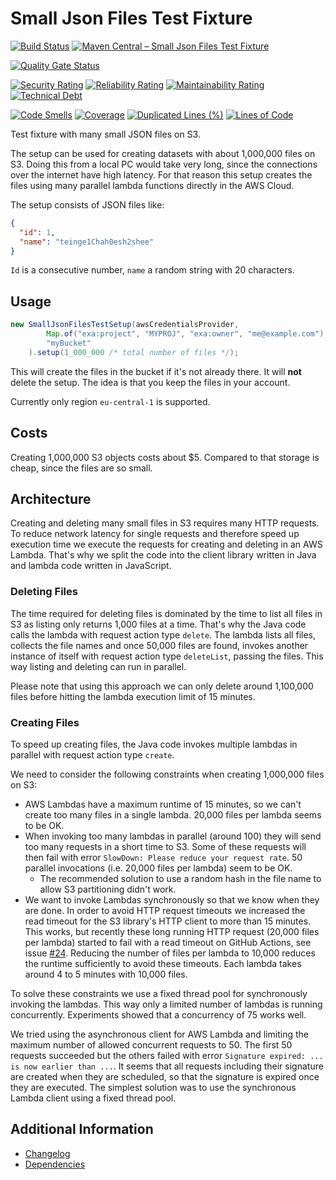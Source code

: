# Small Json Files Test Fixture

[![Build Status](https://github.com/exasol/small-json-files-test-fixture/actions/workflows/ci-build.yml/badge.svg)](https://github.com/exasol/small-json-files-test-fixture/actions/workflows/ci-build.yml)
[![Maven Central &ndash; Small Json Files Test Fixture](https://img.shields.io/maven-central/v/com.exasol/small-json-files-test-fixture)](https://search.maven.org/artifact/com.exasol/small-json-files-test-fixture)

[![Quality Gate Status](https://sonarcloud.io/api/project_badges/measure?project=com.exasol%3Asmall-json-files-test-fixture&metric=alert_status)](https://sonarcloud.io/dashboard?id=com.exasol%3Asmall-json-files-test-fixture)

[![Security Rating](https://sonarcloud.io/api/project_badges/measure?project=com.exasol%3Asmall-json-files-test-fixture&metric=security_rating)](https://sonarcloud.io/dashboard?id=com.exasol%3Asmall-json-files-test-fixture)
[![Reliability Rating](https://sonarcloud.io/api/project_badges/measure?project=com.exasol%3Asmall-json-files-test-fixture&metric=reliability_rating)](https://sonarcloud.io/dashboard?id=com.exasol%3Asmall-json-files-test-fixture)
[![Maintainability Rating](https://sonarcloud.io/api/project_badges/measure?project=com.exasol%3Asmall-json-files-test-fixture&metric=sqale_rating)](https://sonarcloud.io/dashboard?id=com.exasol%3Asmall-json-files-test-fixture)
[![Technical Debt](https://sonarcloud.io/api/project_badges/measure?project=com.exasol%3Asmall-json-files-test-fixture&metric=sqale_index)](https://sonarcloud.io/dashboard?id=com.exasol%3Asmall-json-files-test-fixture)

[![Code Smells](https://sonarcloud.io/api/project_badges/measure?project=com.exasol%3Asmall-json-files-test-fixture&metric=code_smells)](https://sonarcloud.io/dashboard?id=com.exasol%3Asmall-json-files-test-fixture)
[![Coverage](https://sonarcloud.io/api/project_badges/measure?project=com.exasol%3Asmall-json-files-test-fixture&metric=coverage)](https://sonarcloud.io/dashboard?id=com.exasol%3Asmall-json-files-test-fixture)
[![Duplicated Lines (%)](https://sonarcloud.io/api/project_badges/measure?project=com.exasol%3Asmall-json-files-test-fixture&metric=duplicated_lines_density)](https://sonarcloud.io/dashboard?id=com.exasol%3Asmall-json-files-test-fixture)
[![Lines of Code](https://sonarcloud.io/api/project_badges/measure?project=com.exasol%3Asmall-json-files-test-fixture&metric=ncloc)](https://sonarcloud.io/dashboard?id=com.exasol%3Asmall-json-files-test-fixture)

Test fixture with many small JSON files on S3.

The setup can be used for creating datasets with about 1,000,000 files on S3. Doing this from a local PC would take very long, since the connections over the internet have high latency. For that reason this setup creates the files using many parallel lambda functions directly in the AWS Cloud.

The setup consists of JSON files like:

```json
{
  "id": 1,
  "name": "teinge1Chah0esh2shee"
}
```

`Id` is a consecutive number, `name` a random string with 20 characters.

## Usage

```java
new SmallJsonFilesTestSetup(awsCredentialsProvider,
        Map.of("exa:project", "MYPROJ", "exa:owner", "me@example.com"),
        "myBucket"
    ).setup(1_000_000 /* total number of files */);
```

This will create the files in the bucket if it's not already there. It will **not** delete the setup. The idea is that you keep the files in your account.

Currently only region `eu-central-1` is supported.

## Costs

Creating 1,000,000 S3 objects costs about $5. Compared to that storage is cheap, since the files are so small.

## Architecture

Creating and deleting many small files in S3 requires many HTTP requests. To reduce network latency for single requests and therefore speed up execution time we execute the requests for creating and deleting in an AWS Lambda. That's why we split the code into the client library written in Java and lambda code written in JavaScript.

### Deleting Files

The time required for deleting files is dominated by the time to list all files in S3 as listing only returns 1,000 files at a time. That's why the Java code calls the lambda with request action type `delete`. The lambda lists all files, collects the file names and once 50,000 files are found, invokes another instance of itself with request action type `deleteList`, passing the files. This way listing and deleting can run in parallel.

Please note that using this approach we can only delete around 1,100,000 files before hitting the lambda execution limit of 15 minutes.

### Creating Files

To speed up creating files, the Java code invokes multiple lambdas in parallel with request action type `create`.

We need to consider the following constraints when creating 1,000,000 files on S3:

* AWS Lambdas have a maximum runtime of 15 minutes, so we can't create too many files in a single lambda. 20,000 files per lambda seems to be OK.
* When invoking too many lambdas in parallel (around 100) they will send too many requests in a short time to S3. Some of these requests will then fail with error `SlowDown: Please reduce your request rate`. 50 parallel invocations (i.e. 20,000 files per lambda) seem to be OK.
  * The recommended solution to use a random hash in the file name to allow S3 partitioning didn't work.
* We want to invoke Lambdas synchronously so that we know when they are done. In order to avoid HTTP request timeouts we increased the read timeout for the S3 library's HTTP client to more than 15 minutes. This works, but recently these long running HTTP request (20,000 files per lambda) started to fail with a read timeout on GitHub Actions, see issue [#24](https://github.com/exasol/small-json-files-test-fixture/issues/24). Reducing the number of files per lambda to 10,000 reduces the runtime sufficiently to avoid these timeouts. Each lambda takes around 4 to 5 minutes with 10,000 files.

To solve these constraints we use a fixed thread pool for synchronously invoking the lambdas. This way only a limited number of lambdas is running concurrently. Experiments showed that a concurrency of 75 works well.

We tried using the asynchronous client for AWS Lambda and limiting the maximum number of allowed concurrent requests to 50. The first 50 requests succeeded but the others failed with error `Signature expired: ... is now earlier than ...`. It seems that all requests including their signature are created when they are scheduled, so that the signature is expired once they are executed. The simplest solution was to use the synchronous Lambda client using a fixed thread pool.

## Additional Information

* [Changelog](doc/changes/changelog.md)
* [Dependencies](dependencies.md)
